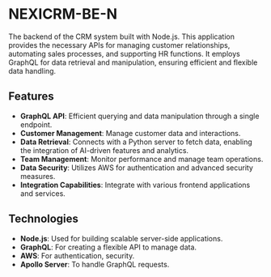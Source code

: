 # NEXICRM-BE-N

The backend of the CRM system built with Node.js. This application provides the necessary APIs for managing customer relationships, automating sales processes, and supporting HR functions. It employs GraphQL for data retrieval and manipulation, ensuring efficient and flexible data handling.

## Features
- **GraphQL API**: Efficient querying and data manipulation through a single endpoint.
- **Customer Management**: Manage customer data and interactions.
- **Data Retrieval**: Connects with a Python server to fetch data, enabling the integration of AI-driven features and analytics.
- **Team Management**: Monitor performance and manage team operations.
- **Data Security**: Utilizes AWS for authentication and advanced security measures.
- **Integration Capabilities**: Integrate with various frontend applications and services.

## Technologies
- **Node.js**: Used for building scalable server-side applications.
- **GraphQL**: For creating a flexible API to manage data.
- **AWS**: For authentication, security.
- **Apollo Server**: To handle GraphQL requests.
